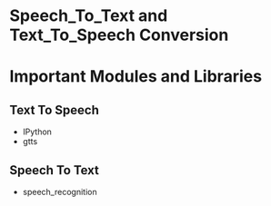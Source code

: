 # Speech_To_Text and Text_To_Speech Conversion

# Important Modules and Libraries
## Text To Speech
* IPython
* gtts

## Speech To Text
* speech_recognition
